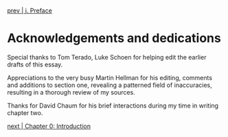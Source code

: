 [prev | i. Preface](chapter-i-PREFACE.md)

# Acknowledgements and dedications

Special thanks to Tom Terado, Luke Schoen for helping edit the earlier drafts of this essay.

Appreciations to the very busy Martin Hellman for his editing, comments and additions to section one, revealing a patterned field of inaccuracies, resulting in a thorough review of my sources.

Thanks for David Chaum for his brief interactions during my time in writing chapter two.

[next | Chapter 0: Introduction](chapter-0-intro.md)
